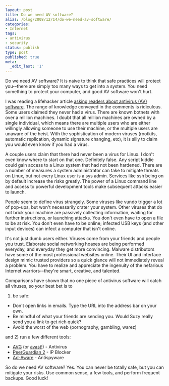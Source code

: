 ```yaml
---
layout: post
title: Do we need AV software?
alias: /blog/2008/12/14/do-we-need-av-software/
categories:
- Internet
tags:
- antivirus
- security
status: publish
type: post
published: true
meta:
  _edit_last: '1'
---
```

Do we need AV software? It is naive to think that safe practices will protect you--there are simply too many ways to get into a system. You need something to protect your computer, and good AV software won't hurt.

I was reading a lifehacker article <a title="Lifehacker: Do you use AV software?" href="http://lifehacker.com/384147/do-you-run-antivirus-software?cpage=2" target="_blank">asking readers about antivirus (AV) software</a>. The range of knowledge conveyed in the comments is ridiculous. Some users claimed they never had a virus. There are known botnets with over a million machines. I doubt that all million machines are owned by a single individual, which means there are multiple users who are either willingly allowing someone to use their machine, or the multiple users are unaware of the heist. With the sophistication of modern viruses (rootkits, automatic replication, dynamic signature changing, etc), it is silly to claim you would even know if you had a virus.

A couple users claim that there had never been a virus for Linux. I don't even know where to start on that one. Definitely false. Any script kiddie could gain access to a Linux system that had not been hardened. There are a number of measures a system administrator can take to mitigate threats on Linux, but not every Linux user is a sys admin. Services like ssh being on by default increase the risks greatly. The power of a Linux command line and access to powerful development tools make subsequent attacks easier to launch.

People seem to define virus strangely. Some viruses like vundo trigger a lot of pop-ups, but won't necessarily crater your system. Other viruses that do not brick your machine are passively collecting information, waiting for further instructions, or launching attacks. You don't even have to open a file to be at risk. You don't even have to be online; infected USB keys (and other input devices) can infect a computer that isn't online.

It's not just dumb users either. Viruses come from your friends and people you trust. Elaborate social networking hoaxes are being performed everyday, and everyday they get more convincing. Malware distributors have some of the most professional websites online. Their UI and interface design mimic trusted providers so a quick glance will not immediately reveal a problem. You have to realize and appreciate the ingenuity of the nefarious Internet warriors--they're smart, creative, and talented.

Comparisons have shown that no one piece of antivirus software will catch all viruses, so your best bet is to

1) be safe:

 * Don't open links in emails. Type the URL into the address bar on your own.
 * Be mindful of what your friends are sending you. Would Suzy really send you a link to get rich quick?
 * Avoid the worst of the web (pornography, gambling, warez)

and 2) run a few different tools:

 * <a title="AVG Free" href="http://free.avg.com/download-avg-anti-virus-free-edition" target="_blank">AVG</a> (or <a title="avast! Home Edition (free)" href="http://www.avast.com/eng/download-avast-home.html" target="_blank">avast!</a>) - Antivirus
 * <a title="Peer Guardian 2" href="http://phoenixlabs.org/pg2/" target="_blank">PeerGuardian 2</a> - IP Blocker
 * <a title="Ad-Aware" href="http://www.lavasoft.com/products/ad_aware_free.php" target="_blank">Ad-Aware</a> - Antispyware

So do we need AV software? Yes. You can never be totally safe, but you can mitigate your risks. Use common sense, a few tools, and perform frequent backups. Good luck!
